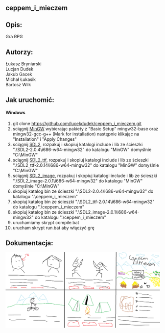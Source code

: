 ## ceppem_i_mieczem

## Opis:
Gra RPG  

## Autorzy:
Łukasz Bryniarski  
Lucjan Dudek  
Jakub Gacek  
Michał Łukasik  
Bartosz Wilk  

## Jak uruchomić:
#### Windows
1. git clone https://github.com/lucekdudek/ceppem_i_mieczem.git  
2. sciągnij [MinGW](https://sourceforge.net/projects/mingw/files/latest/download?source=files) wybierając pakiety z "Basic Setup" mingw32-base oraz mingw32-gcc-g++ (Mark for installation) następnie klikając na "Installation" i "Apply Changes"   
3. sciągnij [SDL2](https://www.libsdl.org/release/SDL2-devel-2.0.4-mingw.tar.gz), rozpakuj i skopiuj katalogi include i lib ze ścieszki ".\SDL2-2.0.4\i686-w64-mingw32" do katalogu "MinGW" domyślnie "C:\MinGW\" 
4. sciągnij [SDL2_ttf](https://www.libsdl.org/projects/SDL_ttf/release/SDL2_ttf-devel-2.0.14-mingw.tar.gz), rozpakuj i skopiuj katalogi include i lib ze ścieszki ".\SDL2_ttf-2.0.14\i686-w64-mingw32" do katalogu "MinGW" domyślnie "C:\MinGW\"    
5. sciągnij [SDL2_image](https://www.libsdl.org/projects/SDL_image/release/SDL2_image-devel-2.0.1-mingw.tar.gz), rozpakuj i skopiuj katalogi include i lib ze ścieszki ".\SDL2_image-2.0.1\i686-w64-mingw32" do katalogu "MinGW" domyślnie "C:\MinGW\"  
6. skopiuj katalog bin ze ścieszki ".\SDL2-2.0.4\i686-w64-mingw32" do katalogu ".\ceppem_i_mieczem"  
7. skopiuj katalog bin ze ścieszki ".\SDL2_ttf-2.0.14\i686-w64-mingw32" do katalogu ".\ceppem_i_mieczem"  
8. skopiuj katalog bin ze ścieszki ".\SDL2_image-2.0.1\i686-w64-mingw32" do katalogu ".\ceppem_i_mieczem"  
9. uruchamiamy skrypt compile.bat  
10. urucham skrypt run.bat aby włączyć grę  

## Dokumentacja:

![alt tag](https://raw.githubusercontent.com/lucekdudek/ceppem_i_mieczem/master/ceppem_i_mieczem.png)  
